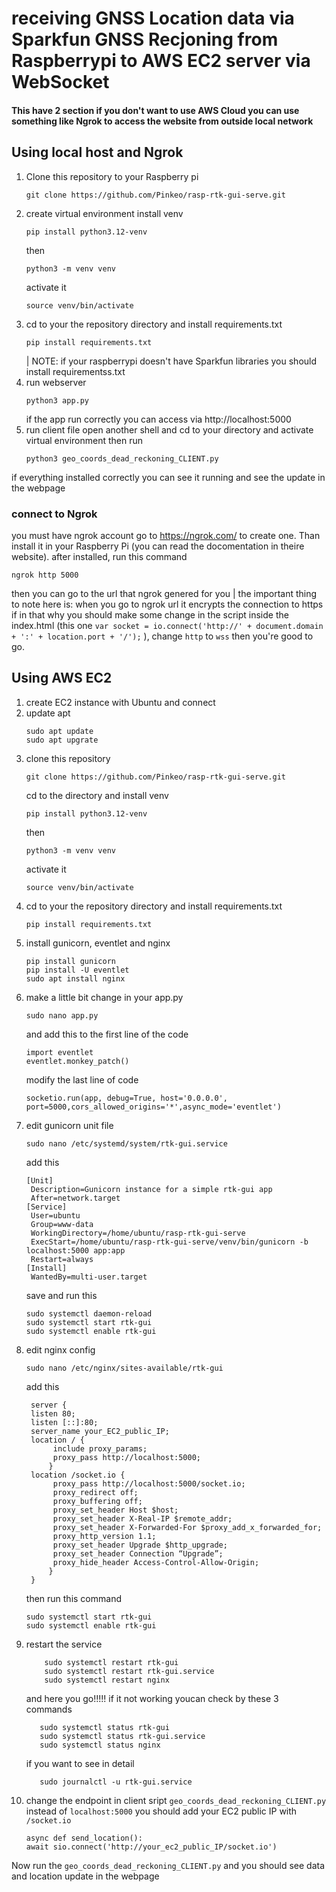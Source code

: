 # receiving GNSS Location data via Sparkfun GNSS Recjoning from Raspberrypi to AWS EC2 server via WebSocket

#### This have 2 section if you don't want to use AWS Cloud you can use something like Ngrok to access the website from outside local network

## Using local host and Ngrok
1. Clone this repository to your Raspberry pi
   ```
   git clone https://github.com/Pinkeo/rasp-rtk-gui-serve.git 
   ```
2. create virtual environment
   install venv
   ```
   pip install python3.12-venv
   ```
   then
   ```
   python3 -m venv venv
   ```
   activate it
   ```
   source venv/bin/activate
   ```
4. cd to your the repository directory and install requirements.txt
   ```
   pip install requirements.txt
   ```
   | NOTE: if your raspberrypi doesn't have Sparkfun libraries you should install requirementss.txt
5. run webserver
   ```
   python3 app.py
   ```
   if the app run correctly you can access via http://localhost:5000
6. run client file
   open another shell and cd to your directory and activate virtual environment then run
   ```
   python3 geo_coords_dead_reckoning_CLIENT.py
   ```
if everything installed correctly you can see it running and see the update in the webpage

### connect to Ngrok 
you must have ngrok account go to https://ngrok.com/ to create one.
Than install it in your Raspberry Pi (you can read the docomentation in theire website).
after installed, run this command
```
ngrok http 5000
```
then you can go to the url that ngrok genered for you
| the important thing to note here is: when you go to ngrok url it encrypts the connection to https if in that why you should make some change in the script inside the index.html (this one `var socket = io.connect('http://' + document.domain + ':' + location.port + '/');` ), change `http` to `wss` then you're good to go.  


## Using AWS EC2 
1. create EC2 instance with Ubuntu and connect
2. update apt
   ```
   sudo apt update
   sudo apt upgrate
   ```
3. clone this repository
   ```
   git clone https://github.com/Pinkeo/rasp-rtk-gui-serve.git 
   ```
   cd to the directory and install venv
   ```
   pip install python3.12-venv
   ```
   then
   ```
   python3 -m venv venv
   ```
   activate it
   ```
   source venv/bin/activate
   ```
4. cd to your the repository directory and install requirements.txt
   ```
   pip install requirements.txt
   ```
5. install gunicorn, eventlet and nginx
   ```
   pip install gunicorn
   pip install -U eventlet
   sudo apt install nginx
   ```
6. make a little bit change in your app.py
   ```
   sudo nano app.py
   ```
   and add this to the first line of the code
   ```
   import eventlet
   eventlet.monkey_patch()
   ```
   modify the last line of code
   ```
   socketio.run(app, debug=True, host='0.0.0.0', port=5000,cors_allowed_origins='*',async_mode='eventlet')
   ```
7. edit gunicorn unit file
   ```
   sudo nano /etc/systemd/system/rtk-gui.service
   ```
   add this
   ```
   [Unit]
    Description=Gunicorn instance for a simple rtk-gui app
    After=network.target
   [Service]
    User=ubuntu
    Group=www-data
    WorkingDirectory=/home/ubuntu/rasp-rtk-gui-serve
    ExecStart=/home/ubuntu/rasp-rtk-gui-serve/venv/bin/gunicorn -b localhost:5000 app:app
    Restart=always
   [Install]
    WantedBy=multi-user.target
   ```
   save and run this
   ```
   sudo systemctl daemon-reload
   sudo systemctl start rtk-gui
   sudo systemctl enable rtk-gui
   ```
8. edit nginx config
   ```
   sudo nano /etc/nginx/sites-available/rtk-gui
   ```
   add this
   ```
    server {
    listen 80;
    listen [::]:80;
    server_name your_EC2_public_IP;
    location / {
         include proxy_params;
         proxy_pass http://localhost:5000;
        }
    location /socket.io {
         proxy_pass http://localhost:5000/socket.io;
         proxy_redirect off;
         proxy_buffering off;
         proxy_set_header Host $host;
         proxy_set_header X-Real-IP $remote_addr;
         proxy_set_header X-Forwarded-For $proxy_add_x_forwarded_for;
         proxy_http_version 1.1;
         proxy_set_header Upgrade $http_upgrade;
         proxy_set_header Connection “Upgrade”;
         proxy_hide_header Access-Control-Allow-Origin;
        }
    }  
   ```
    then run this command
    ```
    sudo systemctl start rtk-gui
    sudo systemctl enable rtk-gui
    ```
9. restart the service
   ```
       sudo systemctl restart rtk-gui
       sudo systemctl restart rtk-gui.service
       sudo systemctl restart nginx
   ```
   and here you go!!!!!
   if it not working youcan check by these 3 commands
   ```
      sudo systemctl status rtk-gui
      sudo systemctl status rtk-gui.service
      sudo systemctl status nginx
   ```
   if you want to see in detail
   ```
      sudo journalctl -u rtk-gui.service
   ```
10. change the endpoint in client sript `geo_coords_dead_reckoning_CLIENT.py` instead of `localhost:5000` you should add your EC2 public IP with `/socket.io`
    ```
    async def send_location():
    await sio.connect('http://your_ec2_public_IP/socket.io')
    ```
Now run the `geo_coords_dead_reckoning_CLIENT.py` and you should see data and location update in the webpage
